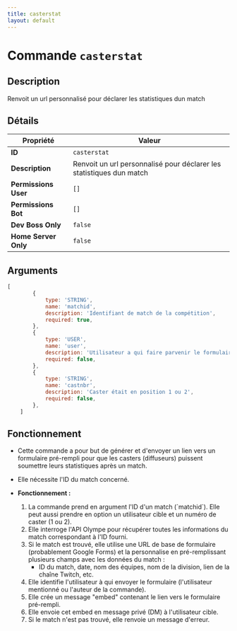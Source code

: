 ```yaml
---
title: casterstat
layout: default
---
```


# Commande `casterstat`

## Description

Renvoit un url personnalisé pour déclarer les statistiques dun match

## Détails

| Propriété | Valeur |
| --- | --- |
| **ID** | `casterstat` |
| **Description** | Renvoit un url personnalisé pour déclarer les statistiques dun match |
| **Permissions User** | `[]` |
| **Permissions Bot** | `[]` |
| **Dev Boss Only** | `false` |
| **Home Server Only** | `false` |

## Arguments

```javascript
[
		{
			type: 'STRING',
			name: 'matchid',
			description: 'Identifiant de match de la compétition',
			required: true,
		},
		{
			type: 'USER',
			name: 'user',
			description: 'Utilisateur a qui faire parvenir le formulaire',
			required: false,
		},
		{
			type: 'STRING',
			name: 'castnbr',
			description: 'Caster était en position 1 ou 2',
			required: false,
		},
	]
```

## Fonctionnement

- Cette commande a pour but de générer et d'envoyer un lien vers un formulaire pré-rempli pour que les casters (diffuseurs) puissent soumettre leurs statistiques après un match.
- Elle nécessite l'ID du match concerné.

- **Fonctionnement :**
    1.  La commande prend en argument l'ID d'un match (\`matchid\`). Elle peut aussi prendre en option un utilisateur cible et un numéro de caster (1 ou 2).
    2.  Elle interroge l'API Olympe pour récupérer toutes les informations du match correspondant à l'ID fourni.
    3.  Si le match est trouvé, elle utilise une URL de base de formulaire (probablement Google Forms) et la personnalise en pré-remplissant plusieurs champs avec les données du match :
        - ID du match, date, nom des équipes, nom de la division, lien de la chaîne Twitch, etc.
    4.  Elle identifie l'utilisateur à qui envoyer le formulaire (l'utilisateur mentionné ou l'auteur de la commande).
    5.  Elle crée un message "embed" contenant le lien vers le formulaire pré-rempli.
    6.  Elle envoie cet embed en message privé (DM) à l'utilisateur cible.
    7.  Si le match n'est pas trouvé, elle renvoie un message d'erreur.
